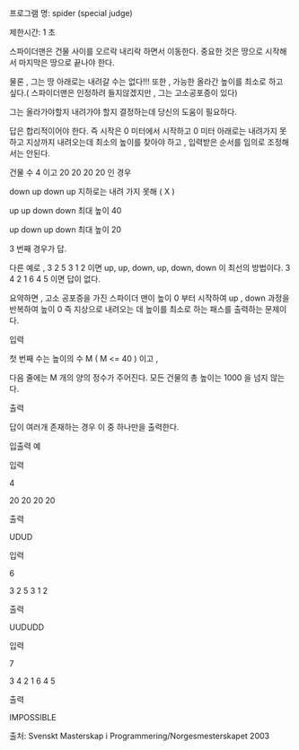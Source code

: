 프로그램 명: spider (special judge)

제한시간: 1 초

스파이더맨은 건물 사이를 오르락 내리락 하면서 이동한다. 중요한 것은 땅으로 시작해서 마지막은 땅으로 끝나야 한다.



물론 , 그는 땅 아래로는 내려갈 수는 없다!!! 또한 , 가능한 올라간 높이를 최소로 하고 싶다.( 스파이더맨은 인정하려 들지않겠지만 , 그는 고소공포증이 있다)



그는 올라가야할지 내려가야 할지 결정하는데 당신의 도움이 필요하다.



답은 합리적이어야 한다. 즉 시작은 0 미터에서 시작하고 0 미터 아래로는 내려가지 못하고 지상까지 내려오는데 최소의 높이를 찾아야 하고 , 입력받은 순서를 임의로 조정해서는 안된다.



건물 수 4 이고 20 20 20 20 인 경우



down up down up 지하로는 내려 가지 못해 ( X )

up up down down 최대 높이 40

up down up down 최대 높이 20

3 번째 경우가 답.

다른 예로 , 3 2 5 3 1 2 이면 up, up, down, up, down, down 이 최선의 방법이다. 3 4 2 1 6 4 5 이면 답이 없다.



요약하면 , 고소 공포증을 가진 스파이더 맨이 높이 0 부터 시작하여 up , down 과정을 반복하여 높이 0 즉 지상으로 내려오는 데 높이를 최소로 하는 패스를 출력하는 문제이다.



입력



첫 번째 수는 높이의 수 M ( M <= 40 ) 이고 ,

다음 줄에는 M 개의 양의 정수가 주어진다. 모든 건물의 총 높이는 1000 을 넘지 않는다.

출력



답이 여러개 존재하는 경우 이 중 하나만을 출력한다.

입출력 예



입력



4

20 20 20 20 



출력



UDUD 



입력



6 

3 2 5 3 1 2 



출력



UUDUDD 



입력



7 

3 4 2 1 6 4 5



출력



IMPOSSIBLE

출처: Svenskt Masterskap i Programmering/Norgesmesterskapet 2003


